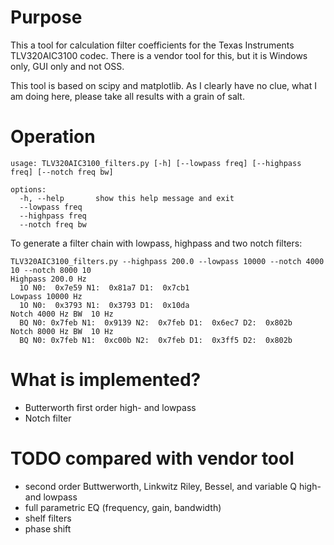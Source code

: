 Purpose
=======
This a tool for calculation filter coefficients for the Texas Instruments TLV320AIC3100 codec.
There is a vendor tool for this, but it is Windows only, GUI only and not OSS.

This tool is based on scipy and matplotlib. As I clearly have no clue, what I am doing here, please take all results with a grain of salt.

Operation
=========
```
usage: TLV320AIC3100_filters.py [-h] [--lowpass freq] [--highpass freq] [--notch freq bw]

options:
  -h, --help       show this help message and exit
  --lowpass freq
  --highpass freq
  --notch freq bw
```

To generate a filter chain with lowpass, highpass and two notch filters:
```
TLV320AIC3100_filters.py --highpass 200.0 --lowpass 10000 --notch 4000 10 --notch 8000 10
Highpass 200.0 Hz
  1O N0:  0x7e59 N1:  0x81a7 D1:  0x7cb1
Lowpass 10000 Hz
  1O N0:  0x3793 N1:  0x3793 D1:  0x10da
Notch 4000 Hz BW  10 Hz
  BQ N0: 0x7feb N1:  0x9139 N2:  0x7feb D1:  0x6ec7 D2:  0x802b
Notch 8000 Hz BW  10 Hz
  BQ N0: 0x7feb N1:  0xc00b N2:  0x7feb D1:  0x3ff5 D2:  0x802b
```

What is implemented?
====================
- Butterworth first order high- and lowpass
- Notch filter

TODO compared with vendor tool
==============================
- second order Buttwerworth, Linkwitz Riley, Bessel, and variable Q high- and lowpass
- full parametric EQ (frequency, gain, bandwidth)
- shelf filters
- phase shift
